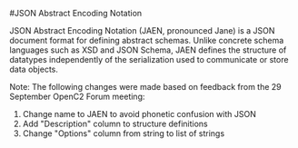 #JSON Abstract Encoding Notation

JSON Abstract Encoding Notation (JAEN, pronounced Jane) is a JSON document
format for defining abstract schemas.  Unlike concrete schema languages
such as XSD and JSON Schema, JAEN defines the structure of datatypes
independently of the serialization used to communicate or store data objects.

Note: The following changes were made based on feedback from the 29 September
OpenC2 Forum meeting:

1. Change name to JAEN to avoid phonetic confusion with JSON
2. Add "Description" column to structure definitions
3. Change "Options" column from string to list of strings